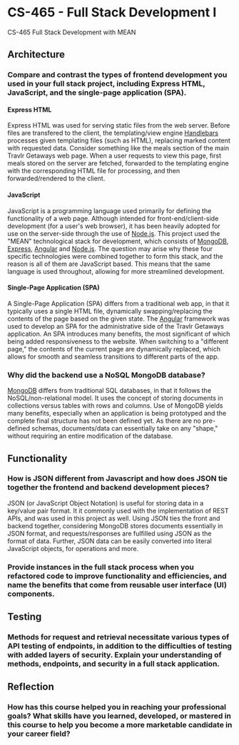 # CS-465 - Full Stack Development I
CS-465 Full Stack Development with MEAN

## Architecture
### Compare and contrast the types of frontend development you used in your full stack project, including Express HTML, JavaScript, and the single-page application (SPA).
#### Express HTML
Express HTML was used for serving static files from the web server. Before files are transfered to the client, the templating/view engine [Handlebars](https://handlebarsjs.com/) processes given templating files (such as HTML), replacing marked content with requested data. Consider something like the meals section of the main Travlr Getaways web page. When a user requests to view this page, first meals stored on the server are fetched, forwarded to the templating engine with the corresponding HTML file for processing, and then forwarded/rendered to the client.
#### JavaScript
JavaScript is a programming language used primarily for defining the functionality of a web page. Although intended for front-end/client-side development (for a user's web browser), it has been heavily adopted for use on the server-side through the use of [Node.js](https://nodejs.org). This project used the "MEAN" technological stack for development, which consists of [MongoDB](https://www.mongodb.com/), [Express](https://expressjs.com/), [Angular](https://angular.io/) and [Node.js](https://nodejs.org). The question may arise why these four specific technologies were combined together to form this stack, and the reason is all of them are JavaScript based. This means that the same language is used throughout, allowing for more streamlined development.
#### Single-Page Application (SPA)
A Single-Page Application (SPA) differs from a traditional web app, in that it typically uses a single HTML file, dynamically swapping/replacing the contents of the page based on the given state. The [Angular](https://angular.io/) framework was used to develop an SPA for the administrative side of the Travlr Getaways application. An SPA introduces many benefits, the most significant of which being added responsiveness to the website. When switching to a "different page," the contents of the current page are dynamically replaced, which allows for smooth and seamless transitions to different parts of the app.

### Why did the backend use a NoSQL MongoDB database?
[MongoDB](https://www.mongodb.com/) differs from traditional SQL databases, in that it follows the NoSQL/non-relational model. It uses the concept of storing documents in collections versus tables with rows and columns. Use of MongoDB yields many benefits, especially when an application is being prototyped and the complete final structure has not been defined yet. As there are no pre-defined schemas, documents/data can essentially take on any "shape," without requiring an entire modification of the database.

## Functionality
### How is JSON different from Javascript and how does JSON tie together the frontend and backend development pieces?
JSON (or JavaScript Object Notation) is useful for storing data in a key/value pair format. It it commonly used with the implementation of REST APIs, and was used in this project as well. Using JSON ties the front and backend together, considering MongoDB stores documents essentially in JSON format, and requests/responses are fulfilled using JSON as the format of data. Further, JSON data can be easily converted into literal JavaScript objects, for operations and more.
### Provide instances in the full stack process when you refactored code to improve functionality and efficiencies, and name the benefits that come from reusable user interface (UI) components.


## Testing
### Methods for request and retrieval necessitate various types of API testing of endpoints, in addition to the difficulties of testing with added layers of security. Explain your understanding of methods, endpoints, and security in a full stack application.

## Reflection
### How has this course helped you in reaching your professional goals? What skills have you learned, developed, or mastered in this course to help you become a more marketable candidate in your career field?
